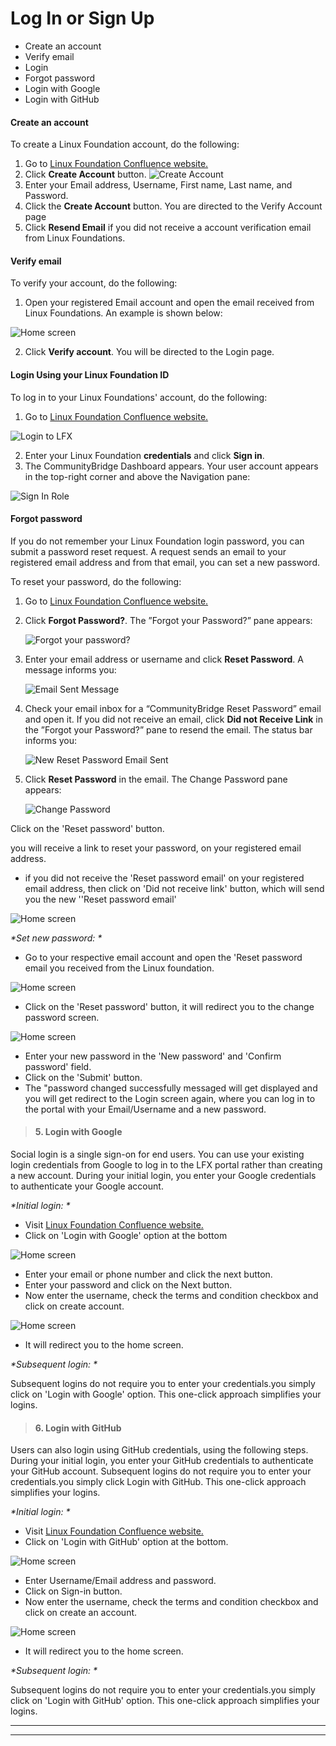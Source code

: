 # Log In or Sign Up

<ul><li>Create an account</li><li>Verify email</li><li>Login</li><li>Forgot password</li><li>Login with Google</li><li>Login with GitHub</li></ul>

####  **Create an account**

To create a Linux Foundation account, do the following:

1. Go to [Linux Foundation Confluence website.](https://console.dev.itx.linuxfoundation.org/#/)
2. Click <b>Create Account</b> button. ![Create Account](imgs/create_account.png)
3. Enter your Email address, Username, First name, Last name, and Password.
4. Click the <b>Create Account</b> button. You are directed to the Verify Account page
5. Click <b>Resend Email</b> if you did not receive a account verification email from Linux Foundations.

####  **Verify email**

To verify your account, do the following:

1. Open your registered Email account and open the email received from Linux Foundations. An example is shown below:

![Home screen](./imgs/3.png)

2. Click <b>Verify account</b>. You will be directed to the Login page.

####  **Login Using your Linux Foundation ID**

To log in to your Linux Foundations' account, do the following:

1. Go to [Linux Foundation Confluence website.](https://console.dev.itx.linuxfoundation.org/#/)

![Login to LFX](imgs/lfx-login-to-lfx.png)

2. Enter your Linux Foundation **credentials** and click **Sign in**.
3.  The CommunityBridge Dashboard appears. Your user account appears in the top-right corner and above the Navigation pane:

   ![Sign In Role](imgs/lfx-sign-in-role-identification.png)

#### **Forgot password**

If you do not remember your Linux Foundation login password, you can submit a password reset request. A request sends an email to your registered email address and from that email, you can set a new password.

To reset your password, do the following:

1. Go to [Linux Foundation Confluence website.](https://console.dev.itx.linuxfoundation.org/#/)
2. Click **Forgot Password?**. The ”Forgot your Password?” pane appears:

   ![Forgot your password?](imgs/lfx-forgot-your-password.png)
   
3. Enter your email address or username and click **Reset Password**. A message informs you:

   ![Email Sent Message](imgs/lfx-email-has-been-sent.png)

4. Check your email inbox for a “CommunityBridge Reset Password” email and open it. If you did not receive an email, click **Did not Receive Link** in the ”Forgot your Password?” pane to resend the email. The status bar informs you:

   ![New Reset Password Email Sent](imgs/lfx-new-reset-password-email-sent.png)
   
5. Click **Reset Password** in the email. The Change Password pane appears:

   ![Change Password](imgs/lfx-change-password.png)
   
   
   
Click on the 'Reset password' button.

you will receive a link to reset your password, on your registered email address.

- if you did not receive the 'Reset password email' on your registered email address, then click on 'Did not receive link' button, which will send you the new ''Reset password email'

![Home screen](./imgs/6.png)


_*Set new password: *_

- Go to your respective email account and open the 'Reset password email you received from the Linux foundation.

![Home screen](./imgs/8.png)

- Click on the 'Reset password' button, it will redirect you to the change password screen.

![Home screen](./imgs/10.png)

- Enter your new password in the 'New password' and 'Confirm password' field.
- Click on the 'Submit' button.
- The "password changed successfully messaged will get displayed and you will get redirect to the Login screen again, where you can log in to the portal with your Email/Username and a new password.

>#### 5. **Login with Google**

Social login is a single sign-on for end users. You can use your existing login credentials from Google to log in to the LFX portal rather than creating a new account. During your initial login, you enter your Google credentials to authenticate your Google account. 

 _*Initial login: *_

- Visit [Linux Foundation Confluence website.](https://console.dev.itx.linuxfoundation.org/#/)
- Click on 'Login with Google' option at the bottom

![Home screen](./imgs/11.png)

- Enter your email or phone number and click the next button.
- Enter your password and click on the Next button.
- Now enter the username, check the terms and condition checkbox and click on create account.

![Home screen](./imgs/13.jpg)

- It will redirect you to the home screen.


_*Subsequent login: *_

Subsequent logins do not require you to enter your credentials.you simply click on 'Login with Google' option. This one-click approach simplifies your logins.

>#### 6. **Login with GitHub**

Users can also login using GitHub credentials, using the following steps. During your initial login, you enter your GitHub credentials to authenticate your GitHub account. Subsequent logins do not require you to enter your credentials.you simply click Login with GitHub. This one-click approach simplifies your logins.

_*Initial login: *_

- Visit [Linux Foundation Confluence website.](https://console.dev.itx.linuxfoundation.org/#/)
- Click on 'Login with GitHub' option at the bottom.

![Home screen](./imgs/14.jpg)

- Enter Username/Email address and password.
- Click on Sign-in button.
- Now enter the username, check the terms and condition checkbox and click on create an account.

![Home screen](./imgs/13.jpg)

- It will redirect you to the home screen.


_*Subsequent login: *_

Subsequent logins do not require you to enter your credentials.you simply click on 'Login with GitHub' option. This one-click approach simplifies your logins.

---
---
